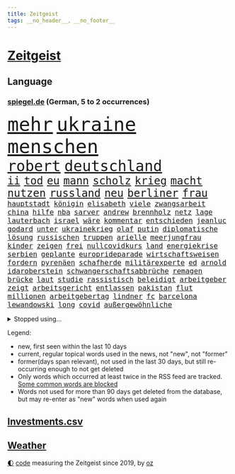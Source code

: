 ```yaml
---
title: Zeitgeist
tags: __no_header__, __no_footer__
---
```


# [Zeitgeist](https://oliz.io/zeitgeist/)

## Language

<h3><a href="https://www.spiegel.de" target="_blank">spiegel.de</a> (German, 5 to 2 occurrences)</h3>
<p style="font-family:monospace">
<span style="font-size:32pt"><a href="news_links.html#mehr" class="current">mehr</a></span>
<span style="font-size:32pt"><a href="news_links.html#ukraine" class="current">ukraine</a></span>
<span style="font-size:32pt"><a href="news_links.html#menschen" class="current">menschen</a></span>
<br>
<span style="font-size:25pt"><a href="news_links.html#robert" class="current">robert</a></span>
<span style="font-size:25pt"><a href="news_links.html#deutschland" class="current">deutschland</a></span>
<br>
<span style="font-size:18pt"><a href="news_links.html#ii" class="current">ii</a></span>
<span style="font-size:18pt"><a href="news_links.html#tod" class="current">tod</a></span>
<span style="font-size:18pt"><a href="news_links.html#eu" class="current">eu</a></span>
<span style="font-size:18pt"><a href="news_links.html#mann" class="current">mann</a></span>
<span style="font-size:18pt"><a href="news_links.html#scholz" class="current">scholz</a></span>
<span style="font-size:18pt"><a href="news_links.html#krieg" class="current">krieg</a></span>
<span style="font-size:18pt"><a href="news_links.html#macht" class="current">macht</a></span>
<span style="font-size:18pt"><a href="news_links.html#nutzen" class="current">nutzen</a></span>
<span style="font-size:18pt"><a href="news_links.html#russland" class="current">russland</a></span>
<span style="font-size:18pt"><a href="news_links.html#neu" class="current">neu</a></span>
<span style="font-size:18pt"><a href="news_links.html#berliner" class="current">berliner</a></span>
<span style="font-size:18pt"><a href="news_links.html#frau" class="current">frau</a></span>
<br>
<span style="font-size:12pt"><a href="news_links.html#hauptstadt" class="current">hauptstadt</a></span>
<span style="font-size:12pt"><a href="news_links.html#königin" class="current">königin</a></span>
<span style="font-size:12pt"><a href="news_links.html#elisabeth" class="current">elisabeth</a></span>
<span style="font-size:12pt"><a href="news_links.html#viele" class="current">viele</a></span>
<span style="font-size:12pt"><a href="news_links.html#zwangsarbeit" class="current">zwangsarbeit</a></span>
<span style="font-size:12pt"><a href="news_links.html#china" class="current">china</a></span>
<span style="font-size:12pt"><a href="news_links.html#hilfe" class="current">hilfe</a></span>
<span style="font-size:12pt"><a href="news_links.html#nba" class="current">nba</a></span>
<span style="font-size:12pt"><a href="news_links.html#sarver" class="new">sarver</a></span>
<span style="font-size:12pt"><a href="news_links.html#andrew" class="current">andrew</a></span>
<span style="font-size:12pt"><a href="news_links.html#brennholz" class="new">brennholz</a></span>
<span style="font-size:12pt"><a href="news_links.html#netz" class="current">netz</a></span>
<span style="font-size:12pt"><a href="news_links.html#lage" class="current">lage</a></span>
<span style="font-size:12pt"><a href="news_links.html#lauterbach" class="current">lauterbach</a></span>
<span style="font-size:12pt"><a href="news_links.html#israel" class="current">israel</a></span>
<span style="font-size:12pt"><a href="news_links.html#wäre" class="current">wäre</a></span>
<span style="font-size:12pt"><a href="news_links.html#kommentar" class="current">kommentar</a></span>
<span style="font-size:12pt"><a href="news_links.html#entschieden" class="current">entschieden</a></span>
<span style="font-size:12pt"><a href="news_links.html#jeanluc" class="current">jeanluc</a></span>
<span style="font-size:12pt"><a href="news_links.html#godard" class="new">godard</a></span>
<span style="font-size:12pt"><a href="news_links.html#unter" class="current">unter</a></span>
<span style="font-size:12pt"><a href="news_links.html#ukrainekrieg" class="current">ukrainekrieg</a></span>
<span style="font-size:12pt"><a href="news_links.html#olaf" class="current">olaf</a></span>
<span style="font-size:12pt"><a href="news_links.html#putin" class="current">putin</a></span>
<span style="font-size:12pt"><a href="news_links.html#diplomatische" class="current">diplomatische</a></span>
<span style="font-size:12pt"><a href="news_links.html#lösung" class="current">lösung</a></span>
<span style="font-size:12pt"><a href="news_links.html#russischen" class="current">russischen</a></span>
<span style="font-size:12pt"><a href="news_links.html#truppen" class="current">truppen</a></span>
<span style="font-size:12pt"><a href="news_links.html#arielle" class="new">arielle</a></span>
<span style="font-size:12pt"><a href="news_links.html#meerjungfrau" class="new">meerjungfrau</a></span>
<span style="font-size:12pt"><a href="news_links.html#kinder" class="current">kinder</a></span>
<span style="font-size:12pt"><a href="news_links.html#zeigen" class="current">zeigen</a></span>
<span style="font-size:12pt"><a href="news_links.html#frei" class="current">frei</a></span>
<span style="font-size:12pt"><a href="news_links.html#nullcovidkurs" class="new">nullcovidkurs</a></span>
<span style="font-size:12pt"><a href="news_links.html#land" class="current">land</a></span>
<span style="font-size:12pt"><a href="news_links.html#energiekrise" class="current">energiekrise</a></span>
<span style="font-size:12pt"><a href="news_links.html#serbien" class="current">serbien</a></span>
<span style="font-size:12pt"><a href="news_links.html#geplante" class="current">geplante</a></span>
<span style="font-size:12pt"><a href="news_links.html#europrideparade" class="new">europrideparade</a></span>
<span style="font-size:12pt"><a href="news_links.html#wirtschaftsweisen" class="new">wirtschaftsweisen</a></span>
<span style="font-size:12pt"><a href="news_links.html#fordern" class="current">fordern</a></span>
<span style="font-size:12pt"><a href="news_links.html#pyrenäen" class="current">pyrenäen</a></span>
<span style="font-size:12pt"><a href="news_links.html#schafherde" class="current">schafherde</a></span>
<span style="font-size:12pt"><a href="news_links.html#militärexperte" class="new">militärexperte</a></span>
<span style="font-size:12pt"><a href="news_links.html#ed" class="new">ed</a></span>
<span style="font-size:12pt"><a href="news_links.html#arnold" class="new">arnold</a></span>
<span style="font-size:12pt"><a href="news_links.html#idaroberstein" class="new">idaroberstein</a></span>
<span style="font-size:12pt"><a href="news_links.html#schwangerschaftsabbrüche" class="current">schwangerschaftsabbrüche</a></span>
<span style="font-size:12pt"><a href="news_links.html#remagen" class="new">remagen</a></span>
<span style="font-size:12pt"><a href="news_links.html#brücke" class="current">brücke</a></span>
<span style="font-size:12pt"><a href="news_links.html#laut" class="current">laut</a></span>
<span style="font-size:12pt"><a href="news_links.html#studie" class="current">studie</a></span>
<span style="font-size:12pt"><a href="news_links.html#rassistisch" class="current">rassistisch</a></span>
<span style="font-size:12pt"><a href="news_links.html#beleidigt" class="current">beleidigt</a></span>
<span style="font-size:12pt"><a href="news_links.html#arbeitgeber" class="current">arbeitgeber</a></span>
<span style="font-size:12pt"><a href="news_links.html#zeigt" class="current">zeigt</a></span>
<span style="font-size:12pt"><a href="news_links.html#arbeitsgericht" class="new">arbeitsgericht</a></span>
<span style="font-size:12pt"><a href="news_links.html#entlassen" class="current">entlassen</a></span>
<span style="font-size:12pt"><a href="news_links.html#pakistan" class="current">pakistan</a></span>
<span style="font-size:12pt"><a href="news_links.html#flut" class="current">flut</a></span>
<span style="font-size:12pt"><a href="news_links.html#millionen" class="current">millionen</a></span>
<span style="font-size:12pt"><a href="news_links.html#arbeitgebertag" class="new">arbeitgebertag</a></span>
<span style="font-size:12pt"><a href="news_links.html#lindner" class="current">lindner</a></span>
<span style="font-size:12pt"><a href="news_links.html#fc" class="current">fc</a></span>
<span style="font-size:12pt"><a href="news_links.html#barcelona" class="current">barcelona</a></span>
<span style="font-size:12pt"><a href="news_links.html#lewandowski" class="current">lewandowski</a></span>
<span style="font-size:12pt"><a href="news_links.html#long" class="current">long</a></span>
<span style="font-size:12pt"><a href="news_links.html#covid" class="current">covid</a></span>
<span style="font-size:12pt"><a href="news_links.html#außergewöhnliche" class="new">außergewöhnliche</a></span>
</p>
<details>
<summary>Stopped using...</summary>
<p class="former" style="font-size:12pt">
juventus(692) schatten(691) weitgehend(691) coronalockdown(690) diskutieren(690) höchsten(690) kennen(690) leichter(690) sprengstoff(690) vorfall(690) behandlung(689) coronaimpfstoffe(689) eis(689) flick(689) hansi(689) kanzlerin(689) schafft(689) wünschen(689) bereich(688) gesamte(688) müller(688) oberbürgermeister(688) rufen(688) städten(688) 2024(687) bundesland(687) infektionen(687) künftigen(687) meldete(687) tötet(687) flugzeuge(686) gekostet(686) nationalmannschaft(686) organisationen(686) phase(686) reiche(686) schnee(686) solle(686) zeugen(686) erfolgreiche(685) gehe(685) gewissen(685) gäste(685) rechtsextremisten(685) ruf(685) streng(685) verbindungen(685) abstand(684) anscheinend(684) bedrohung(684) beweisen(684) evakuiert(684) pocht(684) seltenen(684) spanischen(684) amnesty(683) brexit(683) erlaubt(683) kauft(683) konzept(683) lastwagen(683) nutzte(683) strafmaßnahmen(683) toni(683) tweet(683) warnte(683) 6(682) ausbreitung(682) gipfel(682) jugend(682) schwierigen(682) sexuelle(682) stellten(682) tesla(682) verena(682) voraus(682) belarussische(681) bezahlt(681) big(681) dadurch(681) demokraten(681) islamischer(681) kollaps(681) meint(681) reißt(681) restaurant(681) schön(681) signal(681) super(681) träumen(681) zoll(681) aufstieg(680) bekanntesten(680) geburt(680) körperverletzung(680) mediziner(680) umstrittener(680) aufgehoben(679) bewährungsstrafe(679) drehen(679) eingestuft(679) kultur(679) märchen(679) sports(679) bundesstaat(678) indes(678) ringt(678) trainieren(678) unterschiedlich(678) zoo(678) 1945(677) afrika(677) beinahe(677) brutal(677) frische(677) spektakulären(677) töten(677) besucher(676) eindämmen(676) erschweren(676) frust(676) islamischen(676) übernahme(676) angerichtet(675) schwierige(675) luca(674) siebentageinzidenz(674) 600(673) impfkampagne(673) song(673) studien(673) schwierig(672) aufgenommen(671) autoindustrie(671) roger(671) unterschied(671) hielten(670) jüngere(670) milliarde(670) vw(670) geimpft(669) kontakte(669) enden(668) eigener(667) sehnsucht(667) überlassen(667) hunger(666) regelung(666) architekt(665) müsste(664) verhandeln(664) verzweifelten(664) erwachsene(663) erfolgreichsten(661) abgewiesen(660) chats(660) rechtzeitig(660) katholischen(659) sprachen(659) konferenz(658) folter(657) sinkende(657) ältere(657) bezeichnete(656) schockiert(655) vermisste(655) abstieg(654) hackerangriff(652) herausforderung(650) schützt(648) koalitionspartner(647) sarah(647) intensivstation(646) gesetzliche(645) lockerungen(642) ursprünglich(642) schätzen(641) schmerz(640) plattform(637) johannes(636) tragischen(631) rolf(626) rache(625) bösen(616) auslieferung(606) lieferketten(591) räumte(579) anna(576) wucht(572) autobauer(570) gezielt(570) singen(568) nationalpark(560) skandale(555) vulkan(555) demnächst(548) russe(526) ausländischen(525) gregor(520) lahm(517) vehement(502) greenpeace(500) reisenden(500) airline(495) scharfen(494) willkommen(490) banken(487) reichtum(482) erschüttern(479) holz(475) japanischen(472) schwerste(468) unfälle(467) dorthin(456) spiegelreporter(450) pop(449) deutschkolumne(448) flohen(446) bürgern(437) geflüchtet(436) seither(432) aussterben(429) kleidung(429) entsorgt(428) bauern(427) terroranschlag(426) kroatien(419) tornado(418) irre(417) verwandten(417) kämpften(411) stockt(411) eröffnen(405) lebensgefahr(403) hamburgs(401) sorgten(400) zerstörten(387) akzeptiert(383) stürme(378) entlastung(377) gesammelt(377) 15jährigen(366) drauf(366) verstecken(366) düsseldorfer(365) betreffen(364) stehlen(364) zurückziehen(364) händen(360) liebsten(358) bombe(356) hawaii(353) emirat(350) zeitungsbericht(350) 73(348) atombombe(346) integration(345) werner(343) 22jährige(341) angeschlossen(341) pazifik(341) stach(341) hoffmann(340) messe(340) diplomatischen(339) arten(338) draghi(337) basis(335) befragt(335) elfjährige(335) ostdeutschen(335) militärmanöver(331) ajax(330) südkoreas(329) 15000(328) geladen(328) floyd(327) bildet(324) ruhestand(323) verdoppeln(319) erwärmung(318) kurze(318) bernhard(314) lauter(314) leise(313) 200000(311) taiwans(311) zentralen(311) morde(310) messenger(308) 78(306) registrierten(304) 260(303) aufpassen(301) exkanzler(301) hals(300) engere(299) finanzspritze(299) sprecherin(299) bremens(298) vorzugehen(295) überrollt(295) luftwaffe(294) fotografin(291) generationen(291) vorbereitungen(289) auschwitz(287) weinen(287) stromausfall(286) mohamed(285) wärme(285) zeichner(285) 77(284) airbus(283) bevorstehenden(282) dienstleister(281) kürzer(281) verkehrswende(281) summen(280) unosicherheitsrat(280) globaler(279) referendum(279) zehnjähriger(278) zehnjährigen(276) blauen(275) gewaltsamen(275) prozesse(275) coronakurs(274) wirklichkeit(274) tories(273) beteiligte(272) martina(267) quarterback(267) waffenruhe(264) beschossen(263) beliebten(262) erwiesen(261) käme(260) verschiedenen(257) altkanzler(255) brennt(254) pink(253) beten(252) fehlgeburt(252) marcus(251) brown(247) wiegen(247) nehammer(246) bafög(245) downing(242) marieagnes(241) 140(240) nannten(238) ersatz(237) gleisen(234) heikel(234) jeweils(234) erkennt(233) exfrau(229) ausgangssperre(225) juristischen(224) kahn(224) kulturstaatsministerin(224) normalen(224) ring(224) skulptur(224) rheinlandpfälzische(223) verringern(222) petersburg(220) sankt(220) dj(218) buhrufe(217) entführung(217) wagt(217) zögerliche(217) flaggschiff(216) inszenierung(215) sand(214) dallas(213) glanz(213) möglichem(212) verweisen(210) datenschutz(209) provozierte(209) fremd(208) handelskrieg(208) 61jährige(207) aldi(204) auswertung(204) aufgedeckt(202) inselgruppe(201) verzehr(201) anziehen(199) cyberattacken(198) flughäfen(198) physiker(198) gaslobbyist(195) warme(195) à(193) abschaffung(192) kusel(192) runter(192) umfragen(192) salah(191) polizistin(190) auszuweiten(189) don(188) eingeliefert(188) mohammed(188) dreijährige(185) hausdurchsuchung(185) akt(183) anschlägen(183) tui(183) indischen(182) 80jährige(181) mac(181) stammen(181) wirtschaftsweise(181) erkrankten(178) betreiben(176) hagelt(176) zagreb(176) valentin(174) bulli(173) inakzeptabel(173) austausch(171) überarbeitet(170) ausweiten(169) drohten(168) prorussischer(168) versprechungen(168) vertreten(168) zäsur(167) örtlichen(167) anpassung(166) erdöl(166) ölpreis(166) niedergestochen(165) ressourcen(165) schwindel(165) tvserie(163) flüchtlingspolitik(162) ukrainekriegs(162) beitritt(160) esch(160) achtzigern(159) studio(159) tyson(159) eindrücke(158) hauses(158) hochrangigen(158) jüngster(158) beschreiben(156) ferne(155) graf(155) jünger(155) bundestrainerin(153) dunkelziffer(153) wäldern(152) blockade(151) kalifornischen(151) kehren(151) simone(151) hochrangige(150) melanie(150) schnelleren(150) beanspruchen(149) niedersächsischen(149) ultras(148) 55(147) hahn(147) kalt(147) verfolgung(147) coronalockdowns(146) brillierte(145) falke(145) rock(145) route(145) unsicherheit(145) evangelische(144) herrschte(144) meistens(144) regie(144) event(143) finanzierung(143) francis(143) nico(143) tanzt(143) durchsuchten(142) herthatrainer(142) jones(142) staub(142) veränderung(142) weizen(142) dmitrij(141) erfordert(141) oksana(141) 24jähriger(140) bekunden(140) fußballweltmeisterschaft(140) zweifelhaft(140) bewegte(138) bezeichnen(137) sizilien(137) cafés(136) kriegsführung(136) parks(136) al(135) altersgruppe(135) gearbeitet(134) ullrich(134) ernste(133) schönen(133) täters(133) zweifelhaften(133) separatistenführer(132) zugänge(132) utah(131) wiegelt(131) banker(130) daumen(129) einbrechen(129) landesvorsitzende(129) stop(129) updates(129) 46(128) kaution(128) riskieren(128) öpnv(128) rekordniveau(127) tatjana(127) übernachten(127) einsetzt(126) nordwesten(126) bauteile(125) rekordtempo(125) vergewaltigungen(125) haare(124) darwin(123) vortag(123) jersey(122) bayreuth(121) korrektur(121) billigen(120) filialen(120) golfplatz(120) klimapaket(120) nachvollziehbar(120) nationalspielerinnen(120) pelosi(120) sechsstellige(120) sobald(120) generalstaatsanwaltschaft(119) joker(119) startelf(119) 39jährige(118) schleppend(118) spargel(118) eint(117) arztes(116) garmischpartenkirchen(116) guardiola(116) pep(116) 2009(114) 75000(114) me(114) aufeinander(113) errichten(113) muslimen(113) erstattet(112) frontal(112) 84(111) geladenen(111) nachschub(111) polizeiangaben(111) stendal(111) bestellen(110) dieselskandal(110) auftraggeber(109) explodierenden(109) stoffen(109) di(108) el(108) entschuldigte(108) fragwürdige(108) lokführer(108) pulverfass(108) absteiger(107) puppe(107) wittern(107) falscher(106) usamerikanischen(106) nutzerinnen(105) seeblockade(105) bäcker(104) schwach(104) schwelt(104) westjordanland(104) bands(103) gaza(103) gazastreifen(103) palästina(103) politisches(103) werkzeug(103) hoeneß(102) nützen(102) deckt(101) managerin(101) schwerin(101) palästinensischen(100) befürworter(99) kontinente(99) öllieferungen(99) bewohnerin(98) halbieren(98) ideenklau(98) ikonische(98) momentan(98) 2027(97) frodeno(97) spottet(97) bezweckt(96) engländer(96) funde(96) ligen(96) bodycams(95) gerichtshofs(95) grünenpolitikerin(95) schwangerschaftsabbrüchen(95) toll(95) wuppertal(95) zwist(95) konstruktiv(94) ubahn(93) vereidigt(93) judas(92) steuerzahler(92) usbasketballerin(92) kopfgeld(91) umarmen(91) yvonne(91) angehört(90) beliebtes(90) erschießen(89) schleusen(89) waggons(89) waldgebiet(89) 1968(88) bedarf(88) coronaherbst(88) grünenspitzenkandidatin(88) urlaubsziel(88) zeitreise(88) überwältigen(88) bayerischer(87) bundesbürger(87) günter(87) libanon(87) nervös(87) profitierten(87) wiedergefunden(87) abschalten(86) ausgewechselt(86) beatrix(86) einschätzen(86) getreides(86) populäre(86) rekordtorschütze(86) schweinen(86) storch(86) straßenbeleuchtung(86) waffengewalt(86) widerstände(86) 31jähriger(85) aufsichtsratschef(85) liv(85) mickelson(85) olivia(85) ryanair(85) saudiarabischen(85) verklagen(85) üppigen(85) auslösten(84) familienplanung(84) golfserie(84) groteske(84) hisbollah(84) afghanische(83) edle(83) leipzigs(83) schulz(83) tiefer(83) blitzeinschlag(82) enbw(82) funkstille(82) handgreiflich(82) irgendwo(82) plaudern(82) führender(81) republikanischen(81) verschüttet(81) verschuldete(80) anwältin(79) ausgesucht(79) bahnstrecken(79) eingeholt(79) gibt's(79) lack(79) straßenverkehr(79) dosis(78) euer(78) französischer(78) frauenteam(78) konservativer(78) machtkampf(78) mint(78) abzugeben(77) bachmannpreis(77) chat(77) ernährungskrise(77) geschäftsmodell(77) kommandeure(77) onkel(77) parteivorsitz(77) pride(77) riefen(77) schwinden(77) zuckerberg(77) 54(76) anlasslos(76) austrocknen(76) entfaltet(76) erstickte(76) realisieren(76) springreiten(76) strengeren(76) teilzeit(76) whatsappnachrichten(76) zwangsgeld(76) bewundert(75) einzudämmen(75) gamechanger(75) sonderrechte(75) urlaubssaison(75) feuerzeug(74) spannendste(74) zehnjährige(74) gedroht(73) meisters(73) scharfer(73) 34jährige(72) beinen(72) bewegungsfreiheit(72) brasilianischen(72) exguerillero(72) googles(72) gründungsmitglied(72) gustavo(72) kaufkraft(72) miss(72) nszeit(72) petro(72) spätes(72) tennisspieler(72) verirrter(72) airways(71) architekten(71) bauernhof(71) betreuung(71) exfreund(71) flieger(71) geltenden(71) hassbotschaften(71) onlinedienste(71) spacey(71) anzuschließen(70) coronawarnapp(70) orca(70) schweine(70) sexualstraftäter(70) spiegelinterview(70) ballett(69) neustart(69) rotwein(69) verarbeitete(69) abouchaker(68) arafat(68) besonnenheit(68) fressen(68) grün(68) luxuriös(68) outfit(68) sandro(68) überzogenes(68) bergsteigern(67) camper(67) familienmitglieder(67) gleiche(67) keinerlei(67) tatverdacht(67) bergung(66) obendrein(66) panama(66) radfahren(66) valley(66) vorschau(66) vorstellung(66) angepasster(65) deutschlandachter(65) europaleaguesieger(65) halter(65) hundes(65) luxus(65) römer(65) usmedien(65) amokfahrt(64) badenwürttembergische(64) graben(64) liebäugelte(64) medizinerin(64) rettungskräften(64) schiffen(64) zukunftspläne(64) hundeattacke(63) jugendstrafen(63) nachbarländer(63) schuldfähigkeit(63) teilemangel(63) ware(63) gewaltexzesse(62) kriegsende(62) turbine(62) verdeckte(62) explosiven(61) heiklen(61) pay(61) statthalter(61) hotelzimmer(60) innensenatorin(60) temperatur(60) aufgestiegen(59) baum(59) ethische(59) führungsteam(58) gesichtern(58) glücklos(58) kapital(58) liana(58) ostpolitik(58) tanz(58) 81(57) bordeaux(57) revolutionieren(57) anhörungen(56) birgit(56) brunnen(56) equal(56) freigestellt(56) gasmangel(56) geschichtenewsletter(56) räume(56) stutzig(56) truman(56) usarmee(56) usmodel(56) verbannt(56) webbteleskops(56) filip(55) klose(55) löscharbeiten(55) miroslav(55) newcomer(55) zugehörigkeit(55) anzüge(54) ausgleichen(54) jemals(54) jugendärzte(54) núñez(54) tourismusbranche(54) wanderer(54) wassermassen(54) badegäste(53) belinda(53) bencic(53) durchgereicht(53) grimm(53) hosen(53) langsamer(53) media(53) resnikow(53) schwitzen(53) veronika(53) weht(53) besagt(52) campus(52) drastischer(52) gerüchteküche(52) ländlichen(52) realistisch(52) sonos(52) vosstecklenburg(52) bedauern(51) gemäß(51) kostić(51) 27jährige(50) bergregion(50) hilfsorganisation(50) mogelpackung(50) plakat(50) subtyp(50) trauerredner(50) warnten(50) frontlinie(49) kinderwagen(49) ratifizierung(49) sequel(49) säure(49) topstar(49) wacken(49) arbeitskleidung(48) eilantrag(48) steuerlich(48) uvstrahlung(48) vermietet(48) versorger(48) flugchaos(47) landrat(47) laufzeiten(47) normalisierung(47) po(47) reisekonzern(47) rettungsaktion(47) abgesegnet(46) amateurvideos(46) cannabiskonsum(46) grundstein(46) kennzeichen(46) nähern(46) schlafenden(46) schmerzhaft(46) türmen(46) usrepublikaner(46) weitergehen(46) wertschöpfung(46) zwölfjährige(46) ausschlussverfahren(45) dimitri(45) landwirten(45) armstrong(44) auszuruhen(44) früherem(44) funktionär(44) gasverbrauch(44) islamisten(44) paulo(44) são(44) winzige(44) a8(43) atomenergie(43) bundesamtes(43) erich(43) foxx(43) gefechten(43) goldmedaille(43) islamische(43) jahrzehntelangen(43) layla(43) wrack(43) zelt(43) camping(42) fakeklitschko(42) mehrjährige(42) nachtklub(42) personalmangels(42) ruine(42) drogendealer(41) feuers(41) freistaat(41) hybride(41) konsumieren(41) rucksäcke(41) single(41) sonnenbrand(41) steigert(41) topdemokratin(41) angetan(40) dimension(40) interessenten(40) küstenort(40) repressionen(40) taugen(40) aberkannt(39) bahnfahren(39) eiscreme(39) elektrisch(39) fpö(39) herrenlose(39) atomgespräche(38) entlang(38) flugzeugbauer(38) gezählt(38) freigabe(37) frist(37) giftiger(37) laufzeitverlängerung(37) deutschlandweit(36) lauert(36) prozentpunkte(36) syrischer(36) 176(35) klausmichael(35) kühne(35) schnellzug(35) sperrung(35) topverdiener(35) belästigte(34) deftige(34) gefangener(34) verwendung(34) vorstellungen(34) dargestellt(33) haller(33) marktmacht(33) stadtwerke(33) strömten(33) sébastien(33) wohngebieten(33) ausgelastet(32) japanischer(32) naiv(32) on(32) unrechtmäßig(32) vergleicht(32) bewahrt(31) gefängnissen(31) kompliment(31) militante(31) strittig(31) usdemokraten(31) wartezeiten(31) zulieferer(31) zweitem(31) äußerst(31) chronik(30) entlarvt(30) sommermonate(30) aussteigen(29) geheime(29) geringeren(29) hakenkreuze(29) ligt(29) losgegangen(29) matthijs(29) akademische(28) fass(28) halbinsel(28) kochinstituts(28) medienimperium(28) rezessionsgefahr(28) tüv(28) wmmedaille(28) zweijährige(28) 40jährige(27) lies(27) offenlegen(27) rauchwolke(27) sexarbeiterin(27) entworfen(26) köppen(26) politikers(26) zwölfjährigen(26) bewältigen(25) erstaunliche(25) geregelt(25) jackie(25) kippten(25) gerufen(24) hinterland(24) sexistisch(24) sicherheitsproblem(24) tvübertragung(24) umgerechnet(24) vorstöße(24) überschreiten(24) 35jährigen(23) flüsse(23) frachtschiffe(23) ivana(23) satt(23) sicherheitsvorkehrungen(23) dreck(22) eingeschränkte(22) inhaftiert(22) publikums(22) verschleiern(22) gegentor(21) onlinemagazin(21) pornografie(21) präsidentenamt(21) unübersichtlich(21) besetztem(20) holten(20) lebensjahr(20) männlichen(20) seeler(20) sichtlich(20) solarenergie(20) stabhochsprung(20) bushido(19) energieverbrauch(19) feuerwehrmann(19) robin(19) schlechteste(19) taiwanbesuch(19) dachten(18) epizentrum(18) gründet(18) klimakonferenz(18) teilzunehmen(18) üblich(18) baldiges(17) demonstration(17) diktatur(17) fatima(17) interessante(17) quarantäneregeln(17) verstoß(17) 70jährige(16) anhaltenden(16) gekratzt(16) kreuzen(16) präsidentenbüros(16) verlegen(16) absprachen(15) bayreuther(15) bern(15) fußballidol(15) leg(15) mcdonald’s(15) minenfeld(15) starnberg(15) unterbringung(15) verabschiedete(15) beraterverträge(14) gesetzespaket(14) schiitischen(14) verfassungsfeindlicher(14) desantis(13) schulkinder(13) steuerpläne(13) waldbrandgefahr(13) zusammenprall(13) 2005(12) basteltipps(12) damen(12) disney(12) glutnester(12) herrschenden(12) sommerheft(12) strobel(12) studentin(12) tücken(12) 29jähriger(11) blaulicht(11) jüngerer(11) kroatiens(11) progression(11) regenbogenfarben(11)
</p>
</details>
<p>Legend:
<ul>
<li><span class="new">new</span>, first seen within the last 10 days</li>
<li><span class="current">current</span>, regular topical words used in the news, not "new", not "former"</li>
<li><span class="former">former(days span relevant)</span>, not used in the last 30 days, but still re-occurring enough to not get deleted</li>
<li>Only words which occurred at least twice in the RSS feed are tracked. <a href="language/filters.py">Some common words are blocked</a></li>
<li>Words not used for more than 90 days get deleted from the database, but may re-enter as "new" words when used again</li>
</ul>
</p>

## [Investments](investments.html)[.csv](investments.csv)

## [Weather](weather.html)

<footer>
<a href="javascript:toggleTheme()" class="nav">🌓</a>
<a href="https://github.com/ooz/zeitgeist">code</a> measuring the Zeitgeist since 2019, by <a href="https://oliz.io">oz</a>
</footer>
